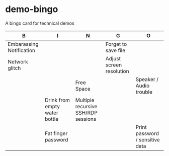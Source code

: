 # demo-bingo
A bingo card for technical demos

|B   |I   |N   |G   |O   |
|---|---|---|---|---|
|Embarassing Notification   |   |   |Forget to save file   |   |
|Network glitch   |   |   |Adjust screen resolution   |   |
|   |   |Free Space   |   |Speaker / Audio trouble   |
|   |Drink from empty water bottle   |Multiple recursive SSH/RDP sessions   |   |   |
|   |Fat finger password   |   |   |Print password / sensitive data   |
